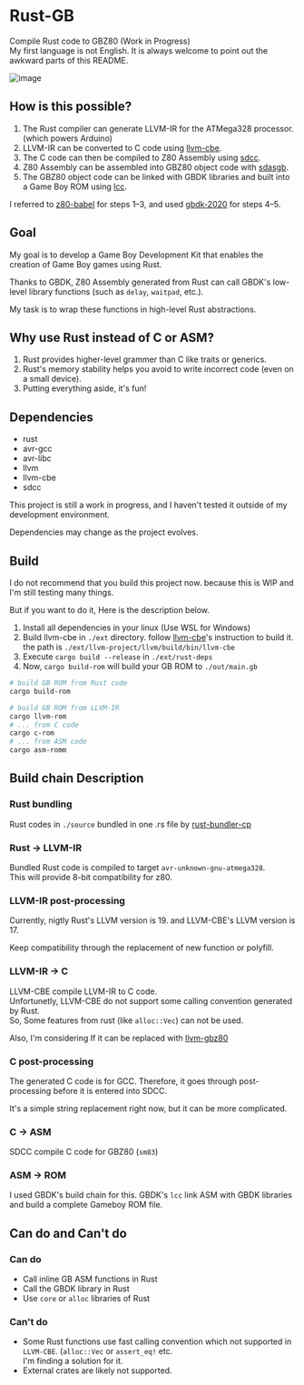 # Rust-GB
Compile Rust code to GBZ80 (Work in Progress)  
My first language is not English. It is always welcome to point out the awkward parts of this README.

![image](https://github.com/user-attachments/assets/ad6be282-170f-4a05-9d38-55217396e232)

## How is this possible?
1. The Rust compiler can generate LLVM-IR for the ATMega328 processor. (which powers Arduino)
2. LLVM-IR can be converted to C code using [llvm-cbe](https://github.com/JuliaHubOSS/llvm-cbe).
3. The C code can then be compiled to Z80 Assembly using [sdcc](https://sdcc.sourceforge.net/).
4. Z80 Assembly can be assembled into GBZ80 object code with [sdasgb](https://gbdk-2020.github.io/gbdk-2020/docs/api/docs_supported_consoles.html).
5. The GBZ80 object code can be linked with GBDK libraries and built into a Game Boy ROM using [lcc](https://gbdk-2020.github.io/gbdk-2020/docs/api/docs_toolchain.html#lcc).

I referred to [z80-babel](https://github.com/MartinezTorres/z80_babel) for steps 1–3, and used [gbdk-2020](https://github.com/gbdk-2020/gbdk-2020) for steps 4–5.

## Goal
My goal is to develop a Game Boy Development Kit that enables the creation of Game Boy games using Rust. 

Thanks to GBDK, Z80 Assembly generated from Rust can call GBDK's low-level library functions (such as `delay`, `waitpad`, etc.). 

My task is to wrap these functions in high-level Rust abstractions.

## Why use Rust instead of C or ASM?
1. Rust provides higher-level grammer than C like traits or generics.
2. Rust's memory stability helps you avoid to write incorrect code (even on a small device).
3. Putting everything aside, it's fun!

## Dependencies
* rust
* avr-gcc
* avr-libc
* llvm
* llvm-cbe
* sdcc

This project is still a work in progress, and I haven't tested it outside of my development environment.

Dependencies may change as the project evolves.

## Build
I do not recommend that you build this project now. because this is WIP and I'm still testing many things.

But if you want to do it, Here is the description below.

1. Install all dependencies in your linux (Use WSL for Windows)
2. Build llvm-cbe in `./ext` directory.
  follow [llvm-cbe](https://github.com/JuliaHubOSS/llvm-cbe)'s instruction to build it.  
  the path is `./ext/llvm-project/llvm/build/bin/llvm-cbe`
3. Execute `cargo build --release` in `./ext/rust-deps`
4. Now, `cargo build-rom` will build your GB ROM to `./out/main.gb`

```bash
# build GB ROM from Rust code
cargo build-rom

# build GB ROM from LLVM-IR
cargo llvm-rom
# ... from C code
cargo c-rom
# ... from ASM code
cargo asm-romm
```

## Build chain Description
### Rust bundling
Rust codes in `./source` bundled in one .rs file by [rust-bundler-cp](https://github.com/Endle/rust-bundler-cp)
### Rust -> LLVM-IR
Bundled Rust code is compiled to target `avr-unknown-gnu-atmega328`.  
This will provide 8-bit compatibility for z80.
### LLVM-IR post-processing
Currently, nigtly Rust's LLVM version is 19. and LLVM-CBE's LLVM version is 17.

Keep compatibility through the replacement of new function or polyfill.
### LLVM-IR -> C
LLVM-CBE compile LLVM-IR to C code.  
Unfortunetly, LLVM-CBE do not support some calling convention generated by Rust.  
So, Some features from rust (like `alloc::Vec`) can not be used.

Also, I'm considering If it can be replaced with [llvm-gbz80](https://github.com/Bevinsky/llvm-gbz80)
### C post-processing
The generated C code is for GCC. Therefore, it goes through post-processing before it is entered into SDCC.

It's a simple string replacement right now, but it can be more complicated.
### C -> ASM
SDCC compile C code for GBZ80 (`sm83`)
### ASM -> ROM
I used GBDK's build chain for this. GBDK's `lcc` link ASM with GBDK libraries and build a complete Gameboy ROM file.

## Can do and Can't do
### Can do 
* Call inline GB ASM functions in Rust
* Call the GBDK library in Rust
* Use `core` or `alloc` libraries of Rust
### Can't do
* Some Rust functions use fast calling convention which not supported in `LLVM-CBE`. (`alloc::Vec` or `assert_eq!` etc.<br>I'm finding a solution for it.
* External crates are likely not supported.

